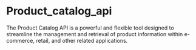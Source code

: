 # Product_catalog_api
The Product Catalog API is a powerful and flexible tool designed to streamline the management and retrieval of product information within e-commerce, retail, and other related applications.
